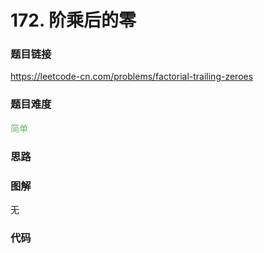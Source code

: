 # 172. 阶乘后的零

### 题目链接

https://leetcode-cn.com/problems/factorial-trailing-zeroes

### 题目难度

<font color=#5CB85C>简单</font>

### 思路



### 图解

无

### 代码

```python
```